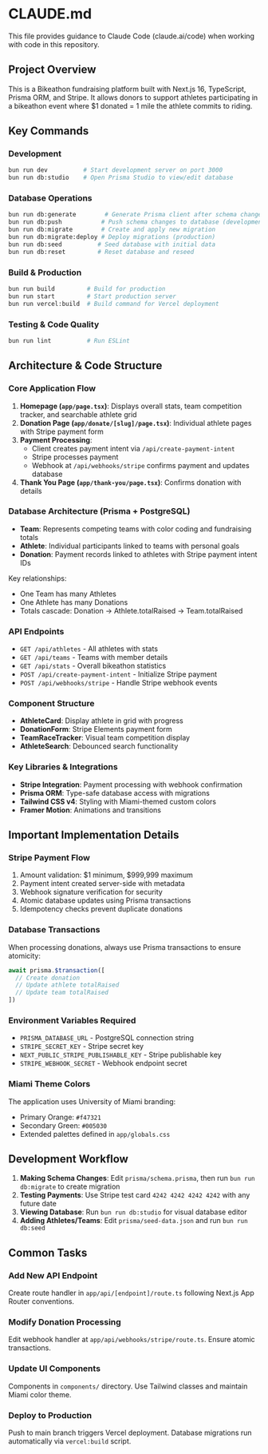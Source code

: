 # CLAUDE.md

This file provides guidance to Claude Code (claude.ai/code) when working with code in this repository.

## Project Overview

This is a Bikeathon fundraising platform built with Next.js 16, TypeScript, Prisma ORM, and Stripe. It allows donors to support athletes participating in a bikeathon event where $1 donated = 1 mile the athlete commits to riding.

## Key Commands

### Development

```bash
bun run dev          # Start development server on port 3000
bun run db:studio    # Open Prisma Studio to view/edit database
```

### Database Operations

```bash
bun run db:generate        # Generate Prisma client after schema changes
bun run db:push           # Push schema changes to database (development)
bun run db:migrate        # Create and apply new migration
bun run db:migrate:deploy # Deploy migrations (production)
bun run db:seed          # Seed database with initial data
bun run db:reset         # Reset database and reseed
```

### Build & Production

```bash
bun run build         # Build for production
bun run start         # Start production server
bun run vercel:build  # Build command for Vercel deployment
```

### Testing & Code Quality

```bash
bun run lint          # Run ESLint
```

## Architecture & Code Structure

### Core Application Flow

1. **Homepage (`app/page.tsx`)**: Displays overall stats, team competition tracker, and searchable athlete grid
2. **Donation Page (`app/donate/[slug]/page.tsx`)**: Individual athlete pages with Stripe payment form
3. **Payment Processing**:
   - Client creates payment intent via `/api/create-payment-intent`
   - Stripe processes payment
   - Webhook at `/api/webhooks/stripe` confirms payment and updates database
4. **Thank You Page (`app/thank-you/page.tsx`)**: Confirms donation with details

### Database Architecture (Prisma + PostgreSQL)

- **Team**: Represents competing teams with color coding and fundraising totals
- **Athlete**: Individual participants linked to teams with personal goals
- **Donation**: Payment records linked to athletes with Stripe payment intent IDs

Key relationships:

- One Team has many Athletes
- One Athlete has many Donations
- Totals cascade: Donation → Athlete.totalRaised → Team.totalRaised

### API Endpoints

- `GET /api/athletes` - All athletes with stats
- `GET /api/teams` - Teams with member details
- `GET /api/stats` - Overall bikeathon statistics
- `POST /api/create-payment-intent` - Initialize Stripe payment
- `POST /api/webhooks/stripe` - Handle Stripe webhook events

### Component Structure

- **AthleteCard**: Display athlete in grid with progress
- **DonationForm**: Stripe Elements payment form
- **TeamRaceTracker**: Visual team competition display
- **AthleteSearch**: Debounced search functionality

### Key Libraries & Integrations

- **Stripe Integration**: Payment processing with webhook confirmation
- **Prisma ORM**: Type-safe database access with migrations
- **Tailwind CSS v4**: Styling with Miami-themed custom colors
- **Framer Motion**: Animations and transitions

## Important Implementation Details

### Stripe Payment Flow

1. Amount validation: $1 minimum, $999,999 maximum
2. Payment intent created server-side with metadata
3. Webhook signature verification for security
4. Atomic database updates using Prisma transactions
5. Idempotency checks prevent duplicate donations

### Database Transactions

When processing donations, always use Prisma transactions to ensure atomicity:

```typescript
await prisma.$transaction([
  // Create donation
  // Update athlete totalRaised
  // Update team totalRaised
])
```

### Environment Variables Required

- `PRISMA_DATABASE_URL` - PostgreSQL connection string
- `STRIPE_SECRET_KEY` - Stripe secret key
- `NEXT_PUBLIC_STRIPE_PUBLISHABLE_KEY` - Stripe publishable key
- `STRIPE_WEBHOOK_SECRET` - Webhook endpoint secret

### Miami Theme Colors

The application uses University of Miami branding:

- Primary Orange: `#f47321`
- Secondary Green: `#005030`
- Extended palettes defined in `app/globals.css`

## Development Workflow

1. **Making Schema Changes**: Edit `prisma/schema.prisma`, then run `bun run db:migrate` to create migration
2. **Testing Payments**: Use Stripe test card `4242 4242 4242 4242` with any future date
3. **Viewing Database**: Run `bun run db:studio` for visual database editor
4. **Adding Athletes/Teams**: Edit `prisma/seed-data.json` and run `bun run db:seed`

## Common Tasks

### Add New API Endpoint

Create route handler in `app/api/[endpoint]/route.ts` following Next.js App Router conventions.

### Modify Donation Processing

Edit webhook handler at `app/api/webhooks/stripe/route.ts`. Ensure atomic transactions.

### Update UI Components

Components in `components/` directory. Use Tailwind classes and maintain Miami color theme.

### Deploy to Production

Push to main branch triggers Vercel deployment. Database migrations run automatically via `vercel:build` script.
